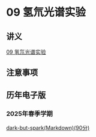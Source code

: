 # 09 氢氘光谱实验

## 讲义

[09 氢氘光谱实验](./09.pdf)

## 注意事项


## 历年电子版

### 2025年春季学期


[dark-but-spark(Markdown)(90分)](https://dark-but-spark.github.io/2025/03/25/PHY104B/09/)